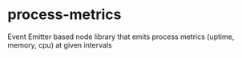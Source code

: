 # process-metrics
Event Emitter based node library that emits process metrics (uptime, memory, cpu) at given intervals

